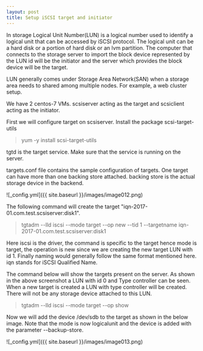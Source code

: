 ```yaml
---  
layout: post
title: Setup iSCSI target and initiator
---
```

  
In storage Logical Unit Number(LUN) is a logical number used to identify a logical unit that can be accessed by iSCSI protocol.
The logical unit can be a hard disk or a portion of hard disk or an lvm partition. The computer that connects to the storage 
server to import the block device represented by the LUN id will be the initiator and the server which provides the block device 
will be the target.

LUN generally comes under Storage Area Network(SAN) when a storage area needs to shared among multiple nodes. For example, a web cluster setup. 

We have 2 centos-7 VMs. scsiserver acting as the target and scsiclient acting as the initiator.

First we will configure target on scsiserver.
Install the package scsi-target-utils
> yum -y install scsi-target-utils

tgtd is the target service. Make sure that the service is running on the server. 

targets.conf file contains the sample configuration of targets. One target can have more than one backing store attached.
backing store is the actual storage device in the backend. 


![_config.yml]({{ site.baseurl }}/images/image012.png)
  
The following command will create the target "iqn-2017-01.com.test.scsiserver:disk1".

> tgtadm --lld iscsi --mode target --op new --tid 1 --targetname iqn-2017-01.com.test.scsiserver:disk1

Here iscsi is the driver, the command is specific to the target hence mode is target, the operation is new since we are creating the new target LUN with id 1. Finally naming would generally follow the same format mentioned here. iqn stands for iSCSI Qualified Name. 

The command below will show the targets present on the server. As shown in the above screenshot a LUN with id 0 and Type controller can be seen. When a new target is created a LUN with type controller will be created. There will not be any storage device attached to this LUN.   

> tgtadm --lld iscsi --mode target --op show

Now we will add the device /dev/sdb to the target as shown in the below image.
Note that the mode is now logicalunit and the device is added with the parameter --backup-store.

![_config.yml]({{ site.baseurl }}/images/image013.png)


  

